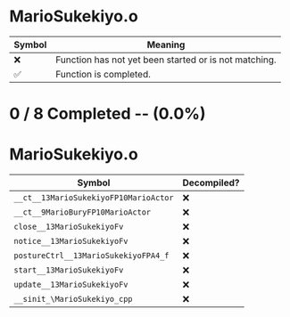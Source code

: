 # MarioSukekiyo.o
| Symbol | Meaning 
| ------------- | ------------- 
| :x: | Function has not yet been started or is not matching. 
| :white_check_mark: | Function is completed. 


# 0 / 8 Completed -- (0.0%)
# MarioSukekiyo.o
| Symbol | Decompiled? |
| ------------- | ------------- |
| `__ct__13MarioSukekiyoFP10MarioActor` | :x: |
| `__ct__9MarioBuryFP10MarioActor` | :x: |
| `close__13MarioSukekiyoFv` | :x: |
| `notice__13MarioSukekiyoFv` | :x: |
| `postureCtrl__13MarioSukekiyoFPA4_f` | :x: |
| `start__13MarioSukekiyoFv` | :x: |
| `update__13MarioSukekiyoFv` | :x: |
| `__sinit_\MarioSukekiyo_cpp` | :x: |
